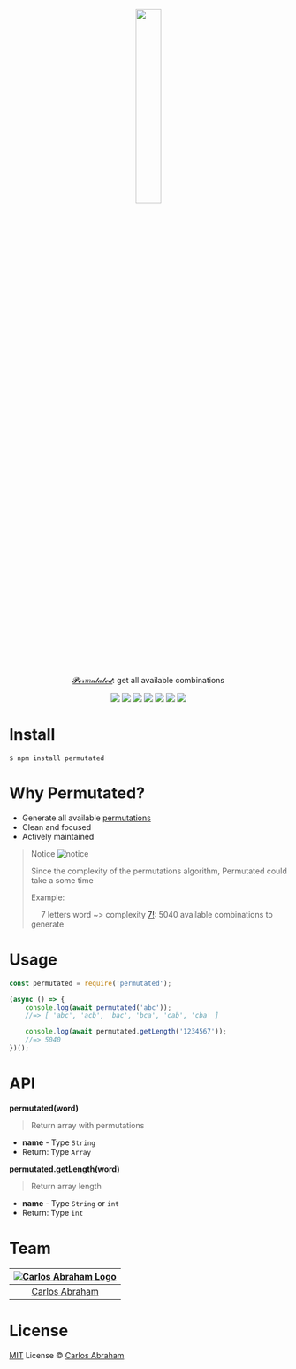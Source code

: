 
<p align="center">
	<a href="https://www.npmjs.com/package/permutated"><img src="https://cdn.abraham.gq/projects/permutated/logo.svg" width="30%"></a>
	<br>
	<br>
	<br>
	<a href="https://www.npmjs.com/package/permutated">𝓟ℯ𝓇𝑚𝓊𝓉𝒶𝓉ℯ𝒹</a>: get all available combinations
</p>

<p align="center">
	<a href="https://travis-ci.org/abranhe/permutated"><img src="https://img.shields.io/travis/abranhe/permutated.svg?logo=travis" /></a>
	<a href="https://github.com/xojs/xo"><img src="https://img.shields.io/badge/code_style-XO-5ed9c7.svg" /></a>
	<a href="https://github.com/abranhe"><img src="https://abranhe.com/badge.svg"></a>
	<a href="https://cash.me/$abranhe"><img src="https://cdn.abraham.gq/badges/cash-me.svg"></a>
	<a href="https://paypal.me/abranhe/10"><img src="https://cdn.abraham.gq/badges/paypal.svg"></a>
	<a href="https://www.patreon.com/abranhe"><img src="https://cdn.abraham.gq/badges/patreon.svg" /></a>
	<a href="https://github.com/abranhe/permutated/blob/master/LICENSE"><img src="https://img.shields.io/github/license/abranhe/permutated.svg" /></a>
</p>

# Install

```
$ npm install permutated
```

# Why Permutated?

- Generate all available [permutations](https://en.wikipedia.org/wiki/Permutation)
- Clean and focused
- Actively maintained

> Notice ![notice](https://png.icons8.com/color/30/000000/error.png)
>
> Since the complexity of the permutations algorithm, Permutated could take a some time
>
> Example:
>
>   7 letters word ~> complexity [7!](https://www.google.com/search?q=7!): 5040 available combinations to generate

# Usage

```js
const permutated = require('permutated');

(async () => {
	console.log(await permutated('abc'));
	//=> [ 'abc', 'acb', 'bac', 'bca', 'cab', 'cba' ]

	console.log(await permutated.getLength('1234567'));
	//=> 5040
})();
```

# API

**permutated(word)**

> Return array with permutations

- **name** - Type `String`
- Return: Type `Array`

**permutated.getLength(word)**

> Return array length

- **name** - Type `String` or `int`
- Return: Type `int`

# Team

|[![Carlos Abraham Logo](https://avatars3.githubusercontent.com/u/21347264?s=50&v=4)](https://19cah.com)|
| :-: |
| [Carlos Abraham](https://github.com/abranhe) |


# License

[MIT](https://github.com/abranhe/permutated/blob/master/LICENSE) License © [Carlos Abraham](https://github.com/abranhe/permutated)
